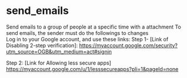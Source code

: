 # send_emails
Send emails to a group of people at a specific time with a attachment
To send emails, the sender must do the followings to changes<br>
Log in to your Google account, and use these links:
Step 1- [Link of Disabling 2-step verification]:
https://myaccount.google.com/security?utm_source=OGB&utm_medium=act#signin

Step 2: [Link for Allowing less secure apps]
https://myaccount.google.com/u/1/lesssecureapps?pli=1&pageId=none
